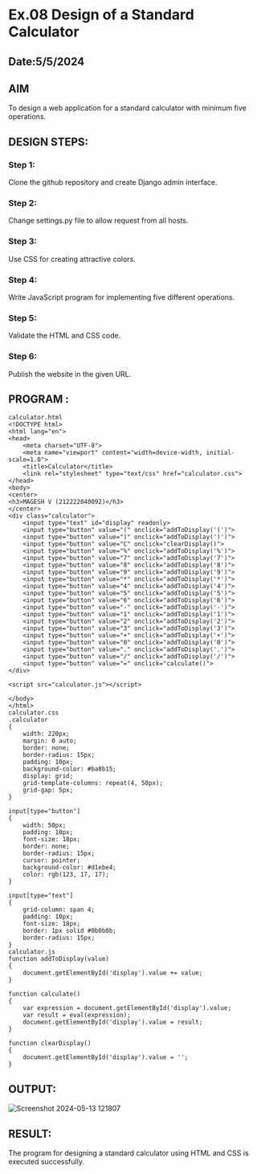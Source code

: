 # Ex.08 Design of a Standard Calculator
## Date:5/5/2024
## AIM
To design a web application for a standard calculator with minimum five operations.

## DESIGN STEPS:

### Step 1:
Clone the github repository and create Django admin interface.

### Step 2:
Change settings.py file to allow request from all hosts.

### Step 3:
Use CSS for creating attractive colors.

### Step 4:
Write JavaScript program for implementing five different operations.

### Step 5:
Validate the HTML and CSS code.

### Step 6:
Publish the website in the given URL.

## PROGRAM :
```
calculator.html
<!DOCTYPE html>
<html lang="en">
<head>
    <meta charset="UTF-8">
    <meta name="viewport" content="width=device-width, initial-scale=1.0">
    <title>Calculator</title>
    <link rel="stylesheet" type="text/css" href="calculator.css">
</head>
<body>
<center>
<h3>MAGESH V (212222040092)</h3>
</center>
<div class="calculator">
    <input type="text" id="display" readonly>
    <input type="button" value="(" onclick="addToDisplay('(')">
    <input type="button" value=")" onclick="addToDisplay(')')">
    <input type="button" value="C" onclick="clearDisplay()">
    <input type="button" value="%" onclick="addToDisplay('%')">
    <input type="button" value="7" onclick="addToDisplay('7')">
    <input type="button" value="8" onclick="addToDisplay('8')">
    <input type="button" value="9" onclick="addToDisplay('9')">
    <input type="button" value="*" onclick="addToDisplay('*')">
    <input type="button" value="4" onclick="addToDisplay('4')">
    <input type="button" value="5" onclick="addToDisplay('5')">
    <input type="button" value="6" onclick="addToDisplay('6')">
    <input type="button" value="-" onclick="addToDisplay('-')">
    <input type="button" value="1" onclick="addToDisplay('1')">
    <input type="button" value="2" onclick="addToDisplay('2')">
    <input type="button" value="3" onclick="addToDisplay('3')">
    <input type="button" value="+" onclick="addToDisplay('+')">
    <input type="button" value="0" onclick="addToDisplay('0')">
    <input type="button" value="." onclick="addToDisplay('.')">
    <input type="button" value="/" onclick="addToDisplay('/')">
    <input type="button" value="=" onclick="calculate()">
</div>

<script src="calculator.js"></script>

</body>
</html>
calculator.css
.calculator 
{
    width: 220px;
    margin: 0 auto;
    border: none;
    border-radius: 15px;
    padding: 10px;
    background-color: #ba8b15;
    display: grid;
    grid-template-columns: repeat(4, 50px);
    grid-gap: 5px;
}

input[type="button"] 
{
    width: 50px;
    padding: 10px;
    font-size: 18px;
    border: none;
    border-radius: 15px;
    cursor: pointer;
    background-color: #d1ebe4;
    color: rgb(123, 17, 17);
}

input[type="text"] 
{
    grid-column: span 4;
    padding: 10px;
    font-size: 18px;
    border: 1px solid #0b0b0b;
    border-radius: 15px;
}
calculator.js
function addToDisplay(value) 
{
    document.getElementById('display').value += value;
}

function calculate() 
{
    var expression = document.getElementById('display').value;
    var result = eval(expression);
    document.getElementById('display').value = result;
}

function clearDisplay() 
{
    document.getElementById('display').value = '';
}
```

## OUTPUT:
![Screenshot 2024-05-13 121807](https://github.com/magesh534/Calc/assets/135577936/62f624f5-c7a6-4555-b31b-e920d327ad03)

## RESULT:
The program for designing a standard calculator using HTML and CSS is executed successfully.
